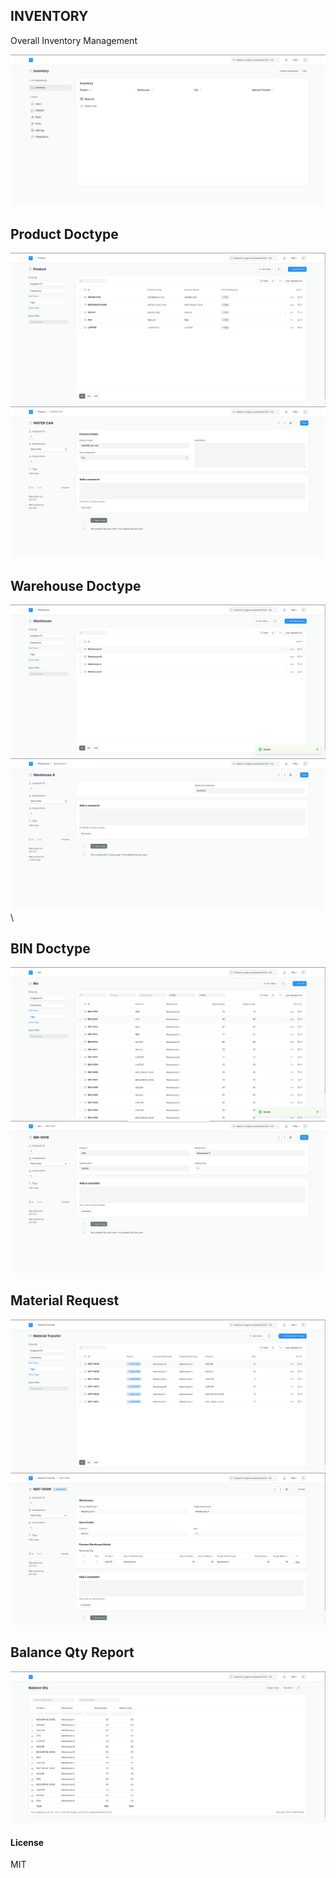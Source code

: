 ## INVENTORY

Overall Inventory Management

![Overall Image](<Screenshot from 2023-08-13 15-34-18.png>)

## Product Doctype

![Product List View Image](<Screenshot from 2023-08-13 15-39-08.png>)
![Product Created Image](<Screenshot from 2023-08-13 15-39-16.png>)

## Warehouse Doctype
![Warehouse List View](<Screenshot from 2023-08-13 15-41-42.png>)
![Warehouse Created Image](<Screenshot from 2023-08-13 15-41-49.png>)\\

## BIN Doctype
![Bin List View](<Screenshot from 2023-08-13 15-45-54.png>)
![Bin Created Imgae](<Screenshot from 2023-08-13 15-45-58.png>)

## Material Request
![Material Request List View](<Screenshot from 2023-08-13 15-49-31.png>)
![Material Request Created Image](<Screenshot from 2023-08-13 15-49-37.png>)

## Balance Qty Report
![Balance Qty Report](<Screenshot from 2023-08-13 15-50-48.png>)
#### License

MIT